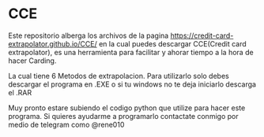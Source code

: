 # CCE

Este repositorio alberga los archivos de la pagina https://credit-card-extrapolator.github.io/CCE/ en la cual puedes descargar
CCE(Credit card extrapolator), es una herramienta para facilitar y ahorar tiempo a la hora de hacer Carding.

La cual tiene 6 Metodos de extrapolacion.
Para utilizarlo solo debes descargar el programa en .EXE o si tu windows no te deja iniciarlo descarga el .RAR 

Muy pronto estare subiendo el codigo python que utilize para hacer este programa.
Si quieres ayudarme a programarlo contactate conmigo por medio de telegram como @rene010 
